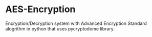 # AES-Encryption
Encryption/Decryption system with Advanced Encryption Standard alogrithm in python that uses pycryptodome library. 

